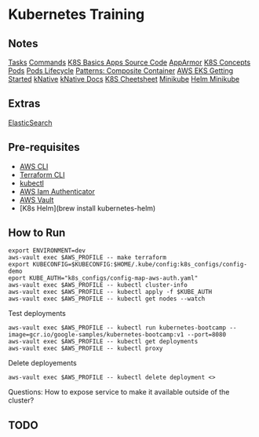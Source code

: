 # Kubernetes Training

## Notes

[Tasks](https://kubernetes.io/docs/tasks/)
[Commands](https://kubernetes.io/docs/reference/kubectl/overview/#custom-columns)
[K8S Basics Apps Source Code](https://github.com/kubernetes/website/tree/master/content/en/docs/tutorials)
[AppArmor](https://github.com/kubernetes/website/blob/master/content/en/docs/tutorials/clusters/apparmor.md)
[K8S Concepts](https://kubernetes.io/docs/concepts/)
[Pods](https://kubernetes.io/docs/concepts/workloads/pods/pod/#durability-of-pods-or-lack-thereof)
[Pods Lifecycle](https://kubernetes.io/docs/concepts/workloads/pods/pod-lifecycle/)
[Patterns: Composite Container](https://kubernetes.io/blog/2015/06/the-distributed-system-toolkit-patterns/)
[AWS EKS Getting Started](https://docs.aws.amazon.com/eks/latest/userguide/getting-started.html)
[kNative](https://github.com/knative/docs/blob/master/install/Knative-with-Minikube.md)
[kNative Docs](https://github.com/knative/docs)
[K8S Cheetsheet](https://kubernetes.io/docs/reference/kubectl/cheatsheet/)
[Minikube](https://continuous.lu/2017/04/28/minikube-and-helm-kubernetes-package-manager/)
[Helm Minikube](https://medium.com/@anthonyganga/getting-started-with-helm-tiller-in-kubernetes-part-one-3250aa99c6ac)

## Extras

[ElasticSearch](https://github.com/knative/serving/tree/master/third_party/config/monitoring/elasticsearch)

## Pre-requisites

- [AWS CLI](https://docs.aws.amazon.com/cli/latest/userguide/installing.html)
- [Terraform CLI](https://www.terraform.io/intro/getting-started/install.html)
- [kubectl](https://kubernetes.io/docs/tasks/tools/install-kubectl/)
- [AWS Iam Authenticator](https://docs.aws.amazon.com/eks/latest/userguide/getting-started.html)
- [AWS Vault](https://github.com/99designs/aws-vault)
- [K8s Helm](brew install kubernetes-helm)

## How to Run

```
export ENVIRONMENT=dev
aws-vault exec $AWS_PROFILE -- make terraform
export KUBECONFIG=$KUBECONFIG:$HOME/.kube/config:k8s_configs/config-demo
eport KUBE_AUTH="k8s_configs/config-map-aws-auth.yaml"
aws-vault exec $AWS_PROFILE -- kubectl cluster-info
aws-vault exec $AWS_PROFILE -- kubectl apply -f $KUBE_AUTH
aws-vault exec $AWS_PROFILE -- kubectl get nodes --watch
```

Test deployments
```
aws-vault exec $AWS_PROFILE -- kubectl run kubernetes-bootcamp --image=gcr.io/google-samples/kubernetes-bootcamp:v1 --port=8080
aws-vault exec $AWS_PROFILE -- kubectl get deployments
aws-vault exec $AWS_PROFILE -- kubectl proxy
```

Delete deployements
```
aws-vault exec $AWS_PROFILE -- kubectl delete deployment <>
```

Questions:
How to expose service to make it available outside of the cluster?


## TODO


